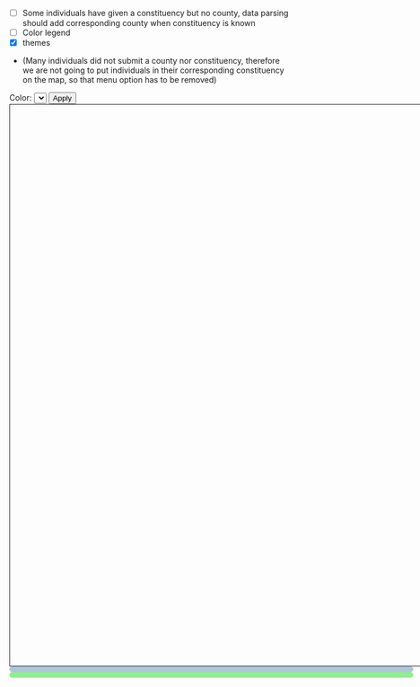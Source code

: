 - [ ] Some individuals have given a constituency but no county, data parsing should add corresponding county when constituency is known
- [ ] Color legend
- [x] themes 
- (Many individuals did not submit a county nor constituency, therefore we are not going to put individuals in their corresponding constituency on the map, so that menu option has to be removed)
<div id="world">
  Color: <select id="color-select"></select>
  <select id="theme-select"></select>
  <button id="apply-button">Apply</button>
  <div id="window">
    <canvas id="drawing-canvas" width="5000" height="5000"></canvas>
  </div>
  <div id="district-tooltip-div" class="tooltip-div"></div>
  <div id="individual-tooltip-div" class="tooltip-div"></div>
  <canvas id="unique-polygon-canvas" class="invisible-canvas" width="5000" height="5000"></canvas>
  <canvas id="unique-individual-canvas" class="invisible-canvas" width="5000" height="5000"></canvas>
</div>

<style>
#world {
  width: 720px;
  height: 600px;
  float: left;
}

#window {
  width: 1000px;
  height: 1000px;
  overflow: hidden;
  border-style: solid;
  border-width: thin;
}

.invisible-canvas{
  visibility: hidden;
}

.tooltip-div {
  padding: 5px;	
  border: 10px;		
  border-radius: 8px;
}

#district-tooltip-div {						
  background: lightsteelblue;	
}

#individual-tooltip-div {	
  background: lightgreen;					
}

#theme-select {
  display: none;
}
</style>

<script>
import { DefaultColoredCanvas, UniqueColoredCanvas } from "./helper-modules/individualCanvas.js"
import { DefaultColoredMap, UniqueColoredMap } from "./helper-modules/mapCanvas.js"
import { InteractiveMapCanvas } from "./helper-modules/interactiveMapCanvas.js"
import { KenyaDistrictTooltip, KenyaIndividualTooltip } from "./helper-modules/tooltip.js"
import { MapHoverer } from "./helper-modules/mapHoverer.js"
import { IndividualClicker } from "./helper-modules/individualClicker.js"
import { KenyaDataHandler } from "./helper-modules/dataHandler.js"
import { Zoomer } from "./helper-modules/zoomer.js"
import { Menu } from "./helper-modules/menu.js"
import { AVFParser } from "https://lively-kernel.org/voices/parsing-data/avf-parser.js"
import d3 from "src/external/d3.v5.js"

const WIDTH = 5000
const HEIGHT = 5000

var drawingCanvas = lively.query(this, "#drawing-canvas")
var uniquePolygonCanvas = lively.query(this, "#unique-polygon-canvas")
var uniqueIndividualCanvas = lively.query(this, "#unique-individual-canvas")

var districtTooltipDiv = lively.query(this, "#district-tooltip-div")
var individualTooltipDiv = lively.query(this, "#individual-tooltip-div")

var colorSelect = lively.query(this, "#color-select")
var themeSelect = lively.query(this, "#theme-select")
var applyButton = lively.query(this, "#apply-button")

var projection = d3.geoEquirectangular().center([37, 0]).scale(22000).translate([WIDTH / 2, HEIGHT / 2])
var path = d3.geoPath().projection(projection)
var world = this

var locationLookupKey = "COUNTY_NAM"
var locationGroupingAttribute = "county"
var featureToAVF = {"TRANS NZOIA" : "trans_nzoia", "HOMA BAY" : "homa_bay", "ELEGEYO-MARAKWET" : "elgeyo_marakwet", "UASIN GISHU" : "uasin_gishu", "WEST POKOT" : "west_pokot", "MURANG'A" : "muranga", "THARAKA - NITHI": "tharaka_nithi", "TAITA TAVETA": "taita_taveta", "TANA RIVER":"tana_river"}
var missingDataKeys = ["missing"]
var colorAttributes = ["default", "age", "county", "constituency", "gender", "themes"]
var themeAttributes = ["escalate", "question", "answer", "knowledge", "attitude", "behaviour", "about_coronavirus", "symptoms", "how_to_prevent", "how_to_treat", "what_is_govt_policy", "kenya_update", "rumour_stigma_misinfo", "opinion_on_govt_policy", "collective_hope", "anxiety_panic", "how_spread_transmitted", "other_theme", "push_back", "showtime_question", "greeting", "opt_in", "similar_content", "participation_incentive", "exclusion_complaint", "gratitude", "other"]

AVFParser.loadCovidData().then((result) => {
  let individuals = result
  
  d3.json("https://lively-kernel.org/lively4/BP2019RH1/src/geodata/kenya.geojson").then((result) => {
    let geoData = result.features
    
    let dataHandler = new KenyaDataHandler(geoData, individuals, WIDTH, HEIGHT, featureToAVF, missingDataKeys, locationGroupingAttribute, locationLookupKey)
    dataHandler.addDistrictsForMissingData()
    dataHandler.createDistrictColorCoding()
    
    let uniqueColoredMap = new UniqueColoredMap(world, uniquePolygonCanvas, dataHandler.geoData, projection, dataHandler)
    uniqueColoredMap.drawMap()
    
    let defaultColoredMap = new DefaultColoredMap(world, drawingCanvas, dataHandler.geoData, projection, dataHandler)
    defaultColoredMap.drawMap()
    
    let imageData = uniquePolygonCanvas.getContext("2d").getImageData(0,0,WIDTH,HEIGHT) 
    
    dataHandler.initializeIndividuals()
    dataHandler.calculateIndividualsPosition(imageData, path)
    
    let uniqueColoredCanvas = new UniqueColoredCanvas(world, uniqueIndividualCanvas, dataHandler.individuals)
    uniqueColoredCanvas.drawIndividuals()
    
    let visibleIndividualCanvas = new DefaultColoredCanvas(world, drawingCanvas, individuals)
    visibleIndividualCanvas.drawIndividuals()
    
    let interactiveMapCanvas = new InteractiveMapCanvas(defaultColoredMap, visibleIndividualCanvas, drawingCanvas)
    
    let individualTooltip = new KenyaIndividualTooltip(individualTooltipDiv)
    let districtTooltip = new KenyaDistrictTooltip(districtTooltipDiv)
    
    let mapHoverer = new MapHoverer(uniqueColoredMap, interactiveMapCanvas, districtTooltip, dataHandler)
    mapHoverer.addHover()
    
    let individualClicker = new IndividualClicker(uniqueColoredCanvas, interactiveMapCanvas, individualTooltip, dataHandler)
    individualClicker.addClick()
    
    let zoomer = new Zoomer(interactiveMapCanvas, [uniqueColoredMap, uniqueColoredCanvas])
    
    let menu = new Menu(colorSelect, colorAttributes, themeSelect, themeAttributes, applyButton, dataHandler, interactiveMapCanvas)
    menu.create()
  })
})
</script>

</script>